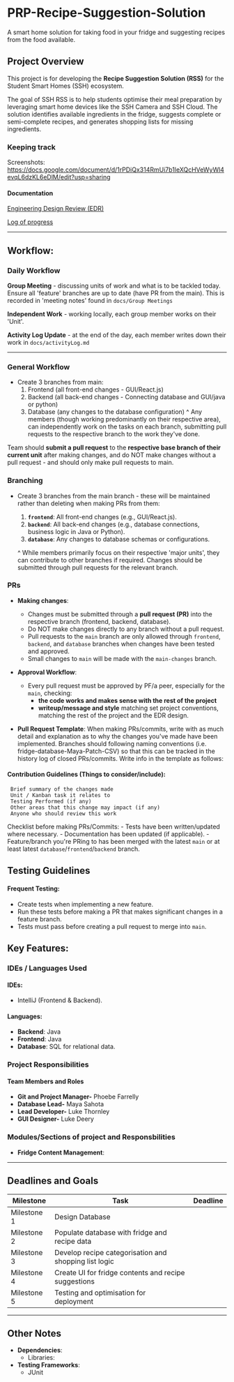 
# PRP-Recipe-Suggestion-Solution
A smart home solution for taking food in your fridge and suggesting recipes from the food available.

## **Project Overview**  
This project is for developing the **Recipe Suggestion Solution (RSS)** for the Student Smart Homes (SSH) ecosystem.  

The goal of SSH RSS is to help students optimise their meal preparation by leveraging smart home devices like the SSH Camera and SSH Cloud. The solution identifies available ingredients in the fridge, suggests complete or semi-complete recipes, and generates shopping lists for missing ingredients.  

### Keeping track
Screenshots: https://docs.google.com/document/d/1rPDiQx314RmUi7b1leXQcHVeWyWl4evqL6dzKL6eDlM/edit?usp=sharing 

#### Documentation
[Engineering Design Review (EDR)](src/docs/LukeThornley%20EDR%20-%202398180.pdf)

[Log of progress](src/docs/activityLog.md)

---

## Workflow:

### Daily Workflow
**Group Meeting** - discussing units of work and what is to be tackled today. Ensure all 'feature' branches are up to date (have PR from the main). This is recorded in 'meeting notes' found in `docs/Group Meetings`

**Independent Work** - working locally, each group member works on their 'Unit'.

**Activity Log Update** - at the end of the day, each member writes down their work in `docs/activityLog.md`

---
### General Workflow
- Create 3 branches from main:
  1. Frontend (all front-end changes - GUI/React.js) 
  2. Backend (all back-end changes - Connecting database and GUI/java or python)
  3. Database (any changes to the database configuration)
  ^ Any members (though working predominantly on their respective area), can independently work on the tasks on each branch, submitting pull requests to the respective branch to the work they've done.

Team should **submit a pull request** to the **respective base branch of their current unit** after making changes, and do NOT make changes without a pull request - and should only make pull requests to main.

### Branching
- Create 3 branches from the main branch - these will be maintained rather than deleting when making PRs from them:
  1. **`frontend`**: All front-end changes (e.g., GUI/React.js).
  2. **`backend`**: All back-end changes (e.g., database connections, business logic in Java or Python).
  3. **`database`**: Any changes to database schemas or configurations.
  
  ^ While members primarily focus on their respective 'major units', they can contribute to other branches if required. Changes should be submitted through pull requests for the relevant branch.

### PRs
-  **Making changes**:
   - Changes must be submitted through a **pull request (PR)** into the  respective branch (frontend, backend, database).
   - Do NOT make changes directly to any branch without a pull request.
   - Pull requests to the `main` branch are only allowed through `frontend`, `backend`, and `database` branches when changes have been tested and approved.
   - Small changes to `main` will be made with the `main-changes` branch.

-  **Approval Workflow**:
   - Every pull request must be approved by PF/a peer, especially for the `main`, checking:
     - **the code works and makes sense with the rest of the project** 
     - **writeup/message and style** matching set project conventions, matching the rest of the project and the EDR design.

    
- **Pull Request Template**:
     When making PRs/commits, write with as much detail and explanation as to why the changes you've made have been implemented. 
     Branches should following naming conventions (i.e. fridge-database-Maya-Patch-CSV) so that this can be tracked in the history log of closed PRs/commits.
     Write info in the template as follows:

#### Contribution Guidelines (Things to consider/include):
     Brief summary of the changes made
     Unit / Kanban task it relates to
     Testing Performed (if any)
     Other areas that this change may impact (if any)
     Anyone who should review this work
     
   Checklist before making PRs/Commits: 
     - Tests have been written/updated where necessary.
     - Documentation has been updated (if applicable).
     - Feature/branch you're PRing to has been merged with the latest `main` or at least latest `database`/`frontend`/`backend` branch.

## Testing Guidelines
#### Frequent Testing:
   - Create tests when implementing a new feature.
   - Run these tests before making a PR that makes significant changes in a feature branch.
   - Tests must pass before creating a pull request to merge into `main`.

## Key Features:

### **IDEs / Languages Used**  
#### **IDEs**:  
- IntelliJ (Frontend & Backend).  


#### **Languages**:  
- **Backend**: Java
- **Frontend**: Java
- **Database**: SQL for relational data.  

### **Project Responsibilities**  
#### **Team Members and Roles**  
- **Git and Project Manager-** Phoebe Farrelly
- **Database Lead-** Maya Sahota
- **Lead Developer-** Luke Thornley
- **GUI Designer-** Luke Deery


### **Modules/Sections of project and Responsbilities**  
- **Fridge Content Management**: 


---

## **Deadlines and Goals**  
| **Milestone**             | **Task**                                                | **Deadline**       |
|---------------------------|--------------------------------------------------------|--------------------|
| Milestone 1               | Design Database                                        ||
| Milestone 2               | Populate database with fridge and recipe data          ||
| Milestone 3               | Develop recipe categorisation and shopping list logic  ||
| Milestone 4               | Create UI for fridge contents and recipe suggestions   ||
| Milestone 5               | Testing and optimisation for deployment                ||

---

## **Other Notes**
- **Dependencies**:
  - Libraries: 
- **Testing Frameworks**:  
  - JUnit
